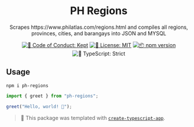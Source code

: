 <h1 align="center">PH Regions</h1>

<p align="center">Scrapes https://www.philatlas.com/regions.html and compiles all regions, provinces, cities, and barangays into JSON and MYSQL</p>

<p align="center">
	<a href="https://github.com/aprilmintacpineda/ph-regions/blob/main/.github/CODE_OF_CONDUCT.md" target="_blank"><img alt="🤝 Code of Conduct: Kept" src="https://img.shields.io/badge/%F0%9F%A4%9D_code_of_conduct-kept-21bb42" /></a>
	<a href="https://github.com/aprilmintacpineda/ph-regions/blob/main/LICENSE.md" target="_blank"><img alt="📝 License: MIT" src="https://img.shields.io/badge/%F0%9F%93%9D_license-MIT-21bb42.svg"></a>
	<a href="http://npmjs.com/package/ph-regions"><img alt="📦 npm version" src="https://img.shields.io/npm/v/ph-regions?color=21bb42&label=%F0%9F%93%A6%20npm" /></a>
	<img alt="💪 TypeScript: Strict" src="https://img.shields.io/badge/%F0%9F%92%AA_typescript-strict-21bb42.svg" />
</p>

## Usage

```shell
npm i ph-regions
```

```ts
import { greet } from "ph-regions";

greet("Hello, world! 💖");
```

<!-- You can remove this notice if you don't want it 🙂 no worries! -->

> 💙 This package was templated with [`create-typescript-app`](https://github.com/JoshuaKGoldberg/create-typescript-app).
